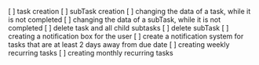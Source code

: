 [ ]  task creation
[ ]  subTask creation
[ ]  changing the data of a task, while it is not completed
[ ]  changing the data of a subTask, while it is not completed
[ ]  delete task and all child subtasks
[ ]  delete subTask
[ ]  creating a notification box for the user
[ ]  create a notification system for tasks that are at least 2 days away from due date
[ ]  creating weekly recurring tasks
[ ]  creating monthly recurring tasks